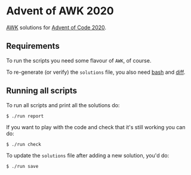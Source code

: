 # Advent of AWK 2020

[AWK](https://en.wikipedia.org/wiki/AWK) solutions for
[Advent of Code 2020](https://adventofcode.com/2020).

## Requirements

To run the scripts you need some flavour of `AWK`, of course.

To re-generate (or verify) the `solutions` file, you also need
[bash](https://en.wikipedia.org/wiki/Bash_(Unix_shell)) and
[diff](https://en.wikipedia.org/wiki/Diff).

## Running all scripts

To run all scripts and print all the solutions do:

	$ ./run report

If you want to play with the code and check that it's still working you can
do:

	$ ./run check

To update the `solutions` file after adding a new solution, you'd do:

	$ ./run save

